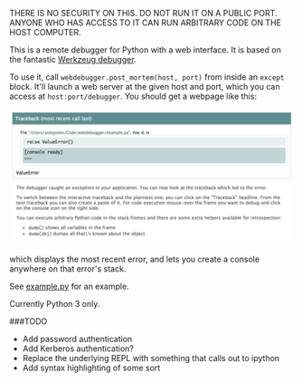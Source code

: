 THERE IS NO SECURITY ON THIS. DO NOT RUN IT ON A PUBLIC PORT. ANYONE WHO HAS ACCESS TO IT CAN RUN ARBITRARY CODE ON THE HOST COMPUTER.

This is a remote debugger for Python with a web interface. It is based on the fantastic [Werkzeug debugger](https://github.com/pallets/werkzeug).

To use it, call `webdebugger.post_mortem(host, port)` from inside an `except` block. It'll launch a web server at the given host and port, which you can access at `host:port/debugger`. You should get a webpage like this:

![Example debug screen](readme_example.png)

which displays the most recent error, and lets you create a console anywhere on that error's stack.

See [example.py](example.py) for an example.

Currently Python 3 only.

###TODO
 * Add password authentication
 * Add Kerberos authentication?
 * Replace the underlying REPL with something that calls out to ipython
 * Add syntax highlighting of some sort
